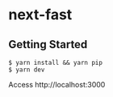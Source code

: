 # next-fast

## Getting Started

```
$ yarn install && yarn pip
$ yarn dev
```

Access http://localhost:3000
